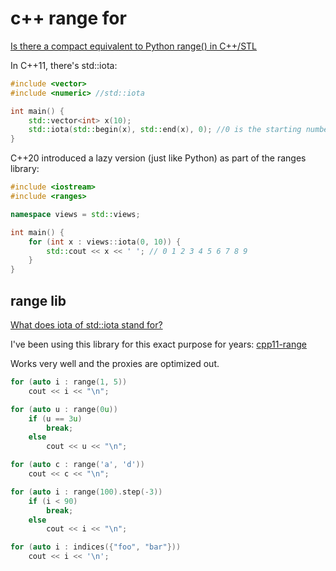 # c++ range for

[Is there a compact equivalent to Python range() in C++/STL](https://stackoverflow.com/questions/13152252/is-there-a-compact-equivalent-to-python-range-in-c-stl)

In C++11, there's std::iota:

```cpp
#include <vector>
#include <numeric> //std::iota

int main() {
    std::vector<int> x(10);
    std::iota(std::begin(x), std::end(x), 0); //0 is the starting number
}
```

C++20 introduced a lazy version (just like Python) as part of the ranges library:

```cpp
#include <iostream>
#include <ranges>

namespace views = std::views;

int main() {
    for (int x : views::iota(0, 10)) {
        std::cout << x << ' '; // 0 1 2 3 4 5 6 7 8 9
    }
}
```

## range lib

[What does iota of std::iota stand for?](https://stackoverflow.com/questions/9244879/what-does-iota-of-stdiota-stand-for)

I've been using this library for this exact purpose for years:
[cpp11-range](https://github.com/klmr/cpp11-range)

Works very well and the proxies are optimized out.

```cpp
for (auto i : range(1, 5))
    cout << i << "\n";

for (auto u : range(0u))
    if (u == 3u)
        break;
    else
        cout << u << "\n";

for (auto c : range('a', 'd'))
    cout << c << "\n";

for (auto i : range(100).step(-3))
    if (i < 90)
        break;
    else
        cout << i << "\n";

for (auto i : indices({"foo", "bar"}))
    cout << i << '\n';
```
